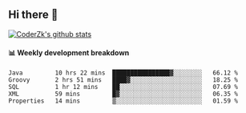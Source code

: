 ## Hi there 👋

[![CoderZk's github stats](https://github-readme-stats.vercel.app/api?username=zhoukuo123&show_icons=true&count_private=true)](https://github.com/anuraghazra/github-readme-stats)

#### :bar_chart: Weekly development breakdown

<!--START_SECTION:waka-->
```text
Java         10 hrs 22 mins  ████████████████▓░░░░░░░░   66.12 % 
Groovy       2 hrs 51 mins   ████▓░░░░░░░░░░░░░░░░░░░░   18.25 % 
SQL          1 hr 12 mins    ██░░░░░░░░░░░░░░░░░░░░░░░   07.69 % 
XML          59 mins         █▓░░░░░░░░░░░░░░░░░░░░░░░   06.35 % 
Properties   14 mins         ▒░░░░░░░░░░░░░░░░░░░░░░░░   01.59 % 
```
<!--END_SECTION:waka-->
